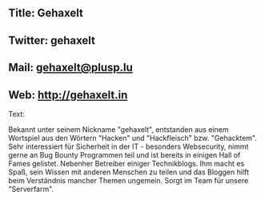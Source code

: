 Title: Gehaxelt
----
Twitter: gehaxelt
----
Mail: gehaxelt@plusp.lu
----
Web: http://gehaxelt.in
----
Text:

Bekannt unter seinem Nickname "gehaxelt", entstanden aus einem Wortspiel aus den Wörtern "Hacken" und "Hackfleisch" bzw. "Gehacktem".
Sehr interessiert für Sicherheit in der IT - besonders Websecurity, nimmt gerne an Bug Bounty Programmen teil und ist bereits in einigen Hall of Fames gelistet. Nebenher Betreiber einiger Technikblogs. Ihm macht es Spaß, sein Wissen mit anderen Menschen zu teilen und das Bloggen hilft beim Verständnis mancher Themen ungemein.
Sorgt im Team für unsere "Serverfarm".